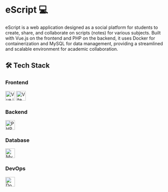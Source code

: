# eScript 💻 

eScript is a web application designed as a social platform for students to create, share, and collaborate on scripts (notes) for various subjects. Built with Vue.js on the frontend and PHP on the backend, it uses Docker for containerization and MySQL for data management, providing a streamlined and scalable environment for academic collaboration.

## 🛠️ Tech Stack

### Frontend
<img src="https://cdn.jsdelivr.net/gh/devicons/devicon/icons/vuejs/vuejs-original.svg" alt="Vue.js" width="30"/> <img src="https://cdn.jsdelivr.net/gh/devicons/devicon/icons/vite/vite-original.svg" alt="Vite" width="30"/>

### Backend
<img src="https://cdn.jsdelivr.net/gh/devicons/devicon/icons/php/php-original.svg" alt="PHP" width="30"/>

### Database
<img src="https://cdn.jsdelivr.net/gh/devicons/devicon/icons/mysql/mysql-original.svg" alt="MySQL" width="30"/>

### DevOps
<img src="https://cdn.jsdelivr.net/gh/devicons/devicon/icons/docker/docker-original.svg" alt="Docker" width="30"/>
